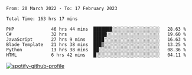 <!--START_SECTION:waka-->

```text
From: 20 March 2022 - To: 17 February 2023

Total Time: 163 hrs 17 mins

PHP              46 hrs 44 mins  ███████░░░░░░░░░░░░░░░░░░   28.63 %
C#               32 hrs          █████░░░░░░░░░░░░░░░░░░░░   19.60 %
JavaScript       27 hrs 9 mins   ████░░░░░░░░░░░░░░░░░░░░░   16.63 %
Blade Template   21 hrs 38 mins  ███▒░░░░░░░░░░░░░░░░░░░░░   13.25 %
Python           13 hrs 38 mins  ██░░░░░░░░░░░░░░░░░░░░░░░   08.36 %
HTML             6 hrs 42 mins   █░░░░░░░░░░░░░░░░░░░░░░░░   04.11 %
```

<!--END_SECTION:waka-->
[![spotify-github-profile](https://spotify-github-profile.vercel.app/api/view?uid=c00zprrvy9xiloa9qnco3hmng&cover_image=true&theme=novatorem&show_offline=false&background_color=121212&bar_color=53b14f&bar_color_cover=false)](https://spotify-github-profile.vercel.app/api/view?uid=c00zprrvy9xiloa9qnco3hmng&redirect=true)
